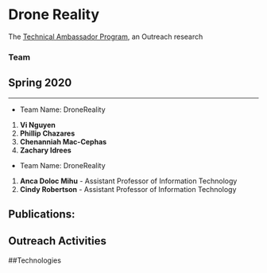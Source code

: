 # Drone Reality
The [Technical Ambassador Program](https://www.ggc.edu/academics/schools/school-of-science-and-technology/research-internships-service-learning/technology-ambassador-program/), an Outreach research

### Team

## Spring 2020
***

* Team Name: DroneReality
1.  **Vi Nguyen**
2.  **Phillip Chazares**
3.  **Chenanniah Mac-Cephas**
4.  **Zachary Idrees**
  
  
* Team Name: DroneReality
1. **Anca Doloc Mihu** - Assistant Professor of Information Technology
2. **Cindy Robertson** - Assistant Professor of Information Technology

## Publications: 

## Outreach Activities

##Technologies
